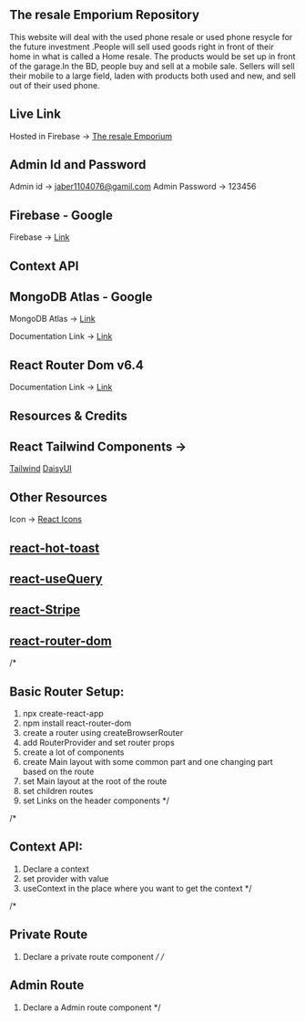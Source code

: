 ## The resale Emporium Repository

This website will deal with the used phone resale or used phone resycle for the future investment .People will sell used goods right in front of their home in what is called a Home resale. The products would be set up in front of the garage.In the BD, people buy and sell at a mobile  sale. Sellers will sell their mobile to a large field, laden with products both used and new, and sell out of their used phone.

## Live Link

Hosted in Firebase -> [The resale Emporium]()

## Admin Id and Password

Admin id -> jaber1104076@gamil.com
Admin Password -> 123456

## Firebase - Google
Firebase -> [Link](https://firebase.google.com/?hl=es-419)

## Context API

## MongoDB Atlas - Google
MongoDB Atlas -> [Link](https://www.mongodb.com/cloud/atlas/register)

Documentation Link -> [Link](https://reactjs.org/docs/context.html#api)

## React Router Dom v6.4 

Documentation Link -> [Link](https://reactrouter.com/en/main/start/overview)

## Resources & Credits

## React Tailwind Components -> 
[Tailwind](https://tailwindcss.com/docs/guides/create-react-app)
[DaisyUI](https://daisyui.com/)

## Other Resources

Icon -> [React Icons](https://react-icons.github.io/react-icons/)
## [react-hot-toast](https://react-hot-toast.com/)
## [react-useQuery](https://tanstack.com/query/v4/docs/overview)
## [react-Stripe](https://stripe.com/)
## [react-router-dom](https://reactrouter.com/en/main)


/*
## Basic Router Setup:
1. npx create-react-app 
2. npm install react-router-dom
3. create a router using createBrowserRouter
4. add RouterProvider and set router props
5. create a lot of components
6. create Main layout with some common part and one changing part based on the route
7. set Main layout at the root of the route
8. set children routes
9. set Links on the header components
*/

/*
## Context API:
1. Declare a context
2. set provider with value
3. useContext in the place where you want to get the context
 */

 /*
 ## Private Route
 1. Declare a private route component
 */
 /*
 ## Admin Route
 1. Declare a Admin route component
 */
